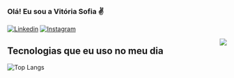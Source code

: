 ### Olá! Eu sou a Vitória Sofia ✌️

[![Linkedin](https://img.shields.io/badge/LinkedIn-0077B5?style=for-the-badge&logo=linkedin&logoColor=white)](https://)
[![Instagram](https://img.shields.io/badge/Instagram-E4405F?style=for-the-badge&logo=instagram&logoColor=white)](https://www.instagram.com/vitoriasofiaa/)

<img align='right' src= "https://github-readme-stats.vercel.app/api?username=VitoriaSofiaa&show_icons=true&theme=dracula)">

## Tecnologias que eu uso no meu dia 

![Top Langs](https://github-readme-stats.vercel.app/api/top-langs/?username=VitoriaSofiaa&hide_progress=true)

